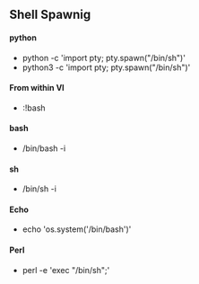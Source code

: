 ## Shell Spawnig

#### python
- python -c 'import pty; pty.spawn("/bin/sh")'
- python3 -c 'import pty; pty.spawn("/bin/sh")'

#### From within VI
- :!bash

#### bash
- /bin/bash -i

#### sh
- /bin/sh -i

#### Echo
- echo 'os.system('/bin/bash')'

#### Perl
- perl -e 'exec "/bin/sh";'
